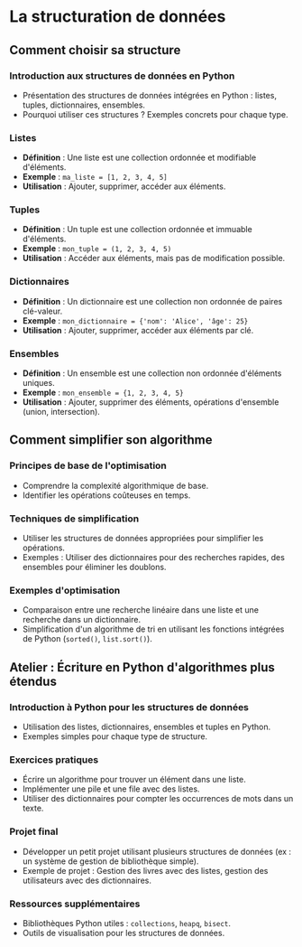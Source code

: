 # La structuration de données

## Comment choisir sa structure

### Introduction aux structures de données en Python
- Présentation des structures de données intégrées en Python : listes, tuples, dictionnaires, ensembles.
- Pourquoi utiliser ces structures ? Exemples concrets pour chaque type.

### Listes
- **Définition** : Une liste est une collection ordonnée et modifiable d'éléments.
- **Exemple** : `ma_liste = [1, 2, 3, 4, 5]`
- **Utilisation** : Ajouter, supprimer, accéder aux éléments.

### Tuples
- **Définition** : Un tuple est une collection ordonnée et immuable d'éléments.
- **Exemple** : `mon_tuple = (1, 2, 3, 4, 5)`
- **Utilisation** : Accéder aux éléments, mais pas de modification possible.

### Dictionnaires
- **Définition** : Un dictionnaire est une collection non ordonnée de paires clé-valeur.
- **Exemple** : `mon_dictionnaire = {'nom': 'Alice', 'âge': 25}`
- **Utilisation** : Ajouter, supprimer, accéder aux éléments par clé.

### Ensembles
- **Définition** : Un ensemble est une collection non ordonnée d'éléments uniques.
- **Exemple** : `mon_ensemble = {1, 2, 3, 4, 5}`
- **Utilisation** : Ajouter, supprimer des éléments, opérations d'ensemble (union, intersection).

## Comment simplifier son algorithme

### Principes de base de l'optimisation
- Comprendre la complexité algorithmique de base.
- Identifier les opérations coûteuses en temps.

### Techniques de simplification
- Utiliser les structures de données appropriées pour simplifier les opérations.
- Exemples : Utiliser des dictionnaires pour des recherches rapides, des ensembles pour éliminer les doublons.

### Exemples d'optimisation
- Comparaison entre une recherche linéaire dans une liste et une recherche dans un dictionnaire.
- Simplification d'un algorithme de tri en utilisant les fonctions intégrées de Python (`sorted()`, `list.sort()`).

## Atelier : Écriture en Python d'algorithmes plus étendus

### Introduction à Python pour les structures de données
- Utilisation des listes, dictionnaires, ensembles et tuples en Python.
- Exemples simples pour chaque type de structure.

### Exercices pratiques
- Écrire un algorithme pour trouver un élément dans une liste.
- Implémenter une pile et une file avec des listes.
- Utiliser des dictionnaires pour compter les occurrences de mots dans un texte.

### Projet final
- Développer un petit projet utilisant plusieurs structures de données (ex : un système de gestion de bibliothèque simple).
- Exemple de projet : Gestion des livres avec des listes, gestion des utilisateurs avec des dictionnaires.

### Ressources supplémentaires
- Bibliothèques Python utiles : `collections`, `heapq`, `bisect`.
- Outils de visualisation pour les structures de données.
